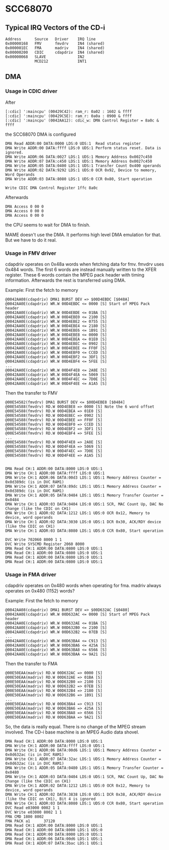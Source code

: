 # SCC68070

## Typical IRQ Vectors of the CD-i

    Address      Source   Driver    IRQ line
    0x00000168   FMV      fmvdrv    IN4 (shared)
    0x000001EC   FMA      madriv    IN4 (shared)
    0x00000200   CDIC     cdapdriv  IN4 (shared)
    0x00000068   SLAVE              IN2
                 MCD212             INT1

## DMA

### Usage in CDIC driver

After 

    [:cdic] ':maincpu' (00429C42): ram_r: 0a02 : 1602 & ffff
    [:cdic] ':maincpu' (00429C5E): ram_r: 0a0a : 0900 & ffff
    [:cdic] ':maincpu' (0042AA12): cdic_w: DMA Control Register = 8a0c & ffff

the SCC68070 DMA is configured

    DMA Read ADDR:00 DATA:0000 LDS:0 UDS:1  Read status register
    DMA Write ADDR:00 DATA:ffff LDS:0 UDS:1 Perform status reset. Data is ignored.
    DMA Write ADDR:06 DATA:0027 LDS:1 UDS:1 Memory Address 0x0027c450
    DMA Write ADDR:07 DATA:c450 LDS:1 UDS:1 Memory Address 0x0027c450
    DMA Write ADDR:05 DATA:0400 LDS:1 UDS:1 Transfer Count 0x400 operands
    DMA Write ADDR:02 DATA:9292 LDS:1 UDS:0 OCR 0x92, Device to memory, Word Operands
    DMA Write ADDR:03 DATA:8080 LDS:1 UDS:0 CCR 0x80, Start operation

    Write CDIC DMA Control Register 1ffc 8a0c

Afterwards

    DMA Access 0 00 0
    DMA Access 0 00 0
    DMA Access 0 00 0

the CPU seems to wait for DMA to finish.

MAME doesn't use the DMA. It performs high level DMA emulation for that. But we have to do it real.

### Usage in FMV driver

cdapdriv operates on 0x48a words when fetching data for fmv.
fmvdrv uses 0x484 words. The first 6 words are instead manually written to the XFER register.
These 6 words contain the MPEG pack header with timing information.
Afterwards the rest is transferred using DMA.

Example: First the fetch to memory

    @0042AA08(cdapdriv) DMA1 BURST DEV => $00D4EBDC [$048A]
    @0042AA0E(cdapdriv) WR.W 00D4EBDC <= 0000 [S] Start of MPEG Pack header
    @0042AA0E(cdapdriv) WR.W 00D4EBDE <= 01BA [S]
    @0042AA0E(cdapdriv) WR.W 00D4EBE0 <= 2100 [S]
    @0042AA0E(cdapdriv) WR.W 00D4EBE2 <= 0755 [S]
    @0042AA0E(cdapdriv) WR.W 00D4EBE4 <= 2180 [S]
    @0042AA0E(cdapdriv) WR.W 00D4EBE6 <= 1B91 [S]
    @0042AA0E(cdapdriv) WR.W 00D4EBE8 <= 0000 [S]
    @0042AA0E(cdapdriv) WR.W 00D4EBEA <= 01E0 [S]
    @0042AA0E(cdapdriv) WR.W 00D4EBEC <= 0902 [S]
    @0042AA0E(cdapdriv) WR.W 00D4EBEE <= FF0F [S]
    @0042AA0E(cdapdriv) WR.W 00D4EBF0 <= CCED [S]
    @0042AA0E(cdapdriv) WR.W 00D4EBF2 <= 3DF1 [S]
    @0042AA0E(cdapdriv) WR.W 00D4EBF4 <= 5FEE [S]
    ...
    @0042AA0E(cdapdriv) WR.W 00D4F4E8 <= 2A8E [S]
    @0042AA0E(cdapdriv) WR.W 00D4F4EA <= 5069 [S]
    @0042AA0E(cdapdriv) WR.W 00D4F4EC <= 7D0E [S]
    @0042AA0E(cdapdriv) WR.W 00D4F4EE <= A1A5 [S]

Then the transfer to FMV

    @00E54582(fmvdrv) DMA1 BURST DEV <= $00D4EBE8 [$0484]
    @00E54588(fmvdrv) RD.W 00D4EBE8 => 0000 [S] Note the 6 word offset
    @00E54588(fmvdrv) RD.W 00D4EBEA => 01E0 [S]
    @00E54588(fmvdrv) RD.W 00D4EBEC => 0902 [S]
    @00E54588(fmvdrv) RD.W 00D4EBEE => FF0F [S]
    @00E54588(fmvdrv) RD.W 00D4EBF0 => CCED [S]
    @00E54588(fmvdrv) RD.W 00D4EBF2 => 3DF1 [S]
    @00E54588(fmvdrv) RD.W 00D4EBF4 => 5FEE [S]
    ...
    @00E54588(fmvdrv) RD.W 00D4F4E8 => 2A8E [S]
    @00E54588(fmvdrv) RD.W 00D4F4EA => 5069 [S]
    @00E54588(fmvdrv) RD.W 00D4F4EC => 7D0E [S]
    @00E54588(fmvdrv) RD.W 00D4F4EE => A1A5 [S]


    DMA Read CH:1 ADDR:00 DATA:8000 LDS:0 UDS:1
    DMA Write CH:1 ADDR:00 DATA:ffff LDS:0 UDS:1
    DMA Write CH:1 ADDR:06 DATA:00d3 LDS:1 UDS:1 Memory Address Counter = 0x0d389dc (is in DVC RAM1)
    DMA Write CH:1 ADDR:07 DATA:89dc LDS:1 UDS:1 Memory Address Counter = 0x0d389dc (is in DVC RAM1)
    DMA Write CH:1 ADDR:05 DATA:0484 LDS:1 UDS:1 Memory Transfer Counter = 0x0484
    DMA Write CH:1 ADDR:03 DATA:0404 LDS:0 UDS:1 SCR, MAC Count Up, DAC No Change (like the CDIC on CH1)
    DMA Write CH:1 ADDR:02 DATA:1212 LDS:1 UDS:0 OCR 0x12, Memory to device, word operands
    DMA Write CH:1 ADDR:02 DATA:3030 LDS:0 UDS:1 DCR 0x30, ACK/RDY device (like the CDIC on CH1)
    DMA Write CH:1 ADDR:03 DATA:8080 LDS:1 UDS:0 CCR 0x80, Start operation
    
    DVC Write 702060 8000 1 1
    DVC Write SYSCMD Register 2060 8000
    DMA Read CH:1 ADDR:00 DATA:0800 LDS:0 UDS:1
    DMA Read CH:1 ADDR:00 DATA:0800 LDS:0 UDS:1
    DMA Read CH:1 ADDR:00 DATA:0800 LDS:0 UDS:1
    DMA Read CH:1 ADDR:00 DATA:0800 LDS:0 UDS:1


### Usage in FMA driver

cdapdriv operates on 0x480 words when operating for fma.
madriv always operates on 0x480 (1152) words?

Example: First the fetch to memory

    @0042AA08(cdapdriv) DMA1 BURST DEV => $00D632AC [$0480]
    @0042AA0E(cdapdriv) WR.W 00D632AC <= 0000 [S] Start of MPEG Pack header
    @0042AA0E(cdapdriv) WR.W 00D632AE <= 01BA [S]
    @0042AA0E(cdapdriv) WR.W 00D632B0 <= 2100 [S]
    @0042AA0E(cdapdriv) WR.W 00D632B2 <= 07EB [S]
    ...
    @0042AA0E(cdapdriv) WR.W 00D63BA4 <= C913 [S]
    @0042AA0E(cdapdriv) WR.W 00D63BA6 <= 425A [S]
    @0042AA0E(cdapdriv) WR.W 00D63BA8 <= 6566 [S]
    @0042AA0E(cdapdriv) WR.W 00D63BAA <= 9A21 [S]

Then the transfer to FMA

    @00E50EAA(madriv) RD.W 00D632AC => 0000 [S]
    @00E50EAA(madriv) RD.W 00D632AE => 01BA [S]
    @00E50EAA(madriv) RD.W 00D632B0 => 2100 [S]
    @00E50EAA(madriv) RD.W 00D632B2 => 07EB [S]
    @00E50EAA(madriv) RD.W 00D632B4 => 2180 [S]
    @00E50EAA(madriv) RD.W 00D632B6 => 1B91 [S]
    ...
    @00E50EAA(madriv) RD.W 00D63BA4 => C913 [S]
    @00E50EAA(madriv) RD.W 00D63BA6 => 425A [S]
    @00E50EAA(madriv) RD.W 00D63BA8 => 6566 [S]
    @00E50EAA(madriv) RD.W 00D63BAA => 9A21 [S]

So, the data is really equal. There is no change of the MPEG stream involved.
The CD-i base machine is an MPEG Audio data shovel.



    DMA Read CH:1 ADDR:00 DATA:8000 LDS:0 UDS:1
    DMA Write CH:1 ADDR:00 DATA:ffff LDS:0 UDS:1
    DMA Write CH:1 ADDR:06 DATA:00d6 LDS:1 UDS:1 Memory Address Counter = 0x0d632ac (is in DVC RAM1)
    DMA Write CH:1 ADDR:07 DATA:32ac LDS:1 UDS:1 Memory Address Counter = 0x0d632ac (is in DVC RAM1)
    DMA Write CH:1 ADDR:05 DATA:0480 LDS:1 UDS:1 Memory Transfer Counter = 0x0480
    DMA Write CH:1 ADDR:03 DATA:0404 LDS:0 UDS:1 SCR, MAC Count Up, DAC No Change (like the CDIC on CH1)
    DMA Write CH:1 ADDR:02 DATA:1212 LDS:1 UDS:0 OCR 0x12, Memory to device, word operands
    DMA Write CH:1 ADDR:02 DATA:3838 LDS:0 UDS:1 DCR 0x38, ACK/RDY device (like the CDIC on CH1), Bit 4 is ignored
    DMA Write CH:1 ADDR:03 DATA:8080 LDS:1 UDS:0 CCR 0x80, Start operation
    DVC Read e03000 0002 1 1
    DVC Write e03000 8002 1 1
    FMA CMD 1800 8002
    FMA PACK a1      37120
    DMA Read CH:1 ADDR:00 DATA:8000 LDS:0 UDS:1
    DMA Read CH:1 ADDR:00 DATA:8000 LDS:1 UDS:0
    DMA Read CH:1 ADDR:00 DATA:8000 LDS:0 UDS:1
    DMA Read CH:1 ADDR:06 DATA:00d6 LDS:1 UDS:1
    DMA Read CH:1 ADDR:07 DATA:3bac LDS:1 UDS:1
